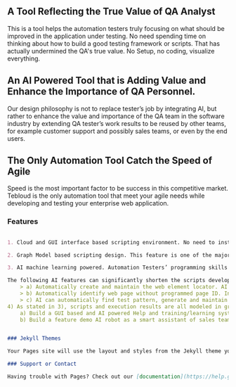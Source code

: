 ## A Tool Reflecting the True Value of QA Analyst  

This is a tool helps the automation testers truly focusing on what should be improved in the application under testing. No need spending time on thinking about how to build a good testing framework or scripts. That has actually undermined the QA's true value. No Setup, no coding, visualize everything.

## An AI Powered Tool that is Adding Value and Enhance the Importance of QA Personnel.  

Our design philosophy is not to replace tester’s job by integrating AI, but rather to enhance the value and importance of the QA team in the software industry by extending QA tester’s work results to be reused by other teams, for example customer support and possibly sales teams, or even by the end users.

## The Only Automation Tool Catch the Speed of Agile

Speed is the most important factor to be success in this competitive market. Tebloud is the only automation tool that meet your agile needs while developing and testing your enterprise web application.
  
### Features

```markdown

1. Cloud and GUI interface based scripting environment. No need to install any dedicated script developing tool kit on workstation before starting the first scripting task.

2. Graph Model based scripting design. This feature is one of the major improvement to overcome the shortcomings of the recording based scripts, which is difficult to re-program and maintain. 

3. AI machine learning powered. Automation Testers’ programming skills level are significantly lowered since AI in the cloud will automatically generate scripts with minimum input efforts from testers Testers are actually building test case models, instead of scripting or programming all the details. 

The following AI features can significantly shorten the scripts development and maintenance cycle in comparison to recording based scripts or pure programming based scripts.
	> a) Automatically create and maintain the web element locator. AI machine learning make sure all the web element locators will work without testers intervention, in case that developer has changed the UI elements after test scripts created or during the execution.
	> b) Automatically identify web page without programmed page ID. In traditional testing scripts, an ID (for example, unique page title, or  unique url) needed for this purpose. AI machine learning will automatically recognize it
	> c) AI can automatically find test pattern, generate and maintain the needed testing data for data driven tests in the graphic models.
4) As stated in 3), scripts and execution results are all modeled in graphic data structure. Machine learning or separate applications can be developed easily on top of those data, which can be used for other business, for example, customer support or sales assistance.
	a) Build a GUI based and AI powered Help and training/learning system for customer support team or even for and users to understand use cases in the system.
 	b) Build a feature demo AI robot as a smart assistant of sales team.


### Jekyll Themes

Your Pages site will use the layout and styles from the Jekyll theme you have selected in your [repository settings](https://github.com/peidong-hu/bigtester-intro-site/settings). The name of this theme is saved in the Jekyll `_config.yml` configuration file.

### Support or Contact

Having trouble with Pages? Check out our [documentation](https://help.github.com/categories/github-pages-basics/) or [contact support](https://github.com/contact) and we’ll help you sort it out.
